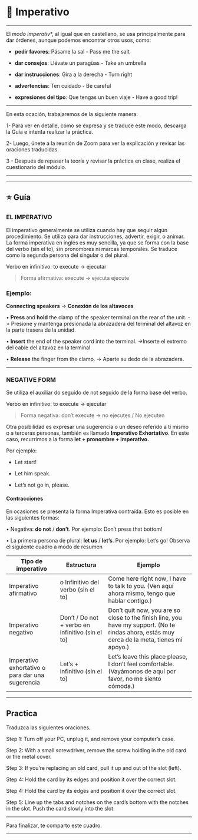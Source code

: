  # :book: Imperativo

---

El *modo imperativ**, al igual que en castellano, se usa principalmente para dar órdenes, aunque podemos encontrar otros usos, como:

- **pedir favores**: Pásame la sal - Pass me the salt 

- **dar consejos**: Llévate un paragüas - Take an umbrella

- **dar instrucciones**: Gira a la derecha - Turn right

- **advertencias**: Ten cuidado - Be careful

- **expresiones del tipo**: Que tengas un buen viaje - Have a good trip!

---

En esta ocación, trabajaremos de la siguiente manera: 

1- Para ver en detalle, cómo se expresa y se traduce este modo, descarga la Guía e intenta realizar la práctica.


2- Luego, únete a la reunión de Zoom para ver la explicación y revisar las oraciones traducidas.


3 - Después de repasar la teoría y revisar la práctica en clase, realiza el cuestionario del módulo.

---
---

## :star:  Guía 

### EL IMPERATIVO

El imperativo generalmente se utiliza cuando hay que seguir algún procedimiento. Se utiliza para dar
instrucciones, advertir, exigir, o animar. La forma imperativa en inglés es muy sencilla, ya que se forma con la base del verbo (sin el to), sin pronombres ni marcas temporales. Se traduce como la segunda persona del singular o del plural.

Verbo en infinitivo: to execute -> ejecutar

> Forma afirmativa: execute -> ejecuta
 ejecute


### Ejemplo:

**Connecting speakers** -> **Conexión de los altavoces**

• **Press** and **hold** the clamp of the speaker terminal on the rear of the unit. -> Presione y mantenga presionada la abrazadera del terminal del
altavoz en la parte trasera de la unidad.

• **Insert** the end of the speaker cord into the terminal. ->Inserte el extremo del cable del altavoz en la terminal

• **Release** the finger from the clamp. -> Aparte su dedo de la abrazadera.

---

###  NEGATIVE FORM

Se utiliza el auxiliar do seguido de not seguido de la forma base del verbo.

Verbo en infinitivo: to execute -> ejecutar

> Forma negativa: don’t execute -> no ejecutes / No ejecuten

Otra posibilidad es expresar una sugerencia o un deseo referido a ti mismo o a terceras personas, también es llamado **Imperativo Exhortativo**. En este caso, recurrimos a la forma **let + pronombre + imperativo.**

Por ejemplo: 

- Let start!

- Let him speak.

- Let’s not go in, please.



#### Contracciones

En ocasiones se presenta la forma Imperativa contraída. Esto es posible en las siguientes formas:

• Negativa: **do not** / **don’t**. Por ejemplo: Don’t press that bottom!

• La primera persona de plural: **let us** / **let’s**. Por ejemplo: Let’s go!
Observa el siguiente cuadro a modo de resumen


| Tipo de imperativo | Estructura | Ejemplo |
| ------------------ | ---------- | ------- |
| Imperativo afirmativo | o Infinitivo del verbo (sin el to) | Come here right now, I have to talk to you. (Ven aquí ahora mismo, tengo que hablar contigo.) |
| Imperativo negativo | Don’t / Do not + verbo en infinitivo (sin el to) | Don’t quit now, you are so close to the finish line, you have my support. (No te rindas ahora, estás muy cerca de la meta, tienes mi apoyo.) |
|  Imperativo exhortativo o para dar una sugerencia| Let’s + infinitivo (sin el to) | Let’s leave this place please, I don’t feel comfortable. (Vayámonos de aquí por favor, no me siento cómoda.) |


---

## Practica

Traduzca las siguientes oraciones.

Step 1: Turn off your PC, unplug it, and remove your computer’s case.



Step 2: With a small screwdriver, remove the screw holding in the old card or the metal cover.


Step 3: If you’re replacing an old card, pull it up and out of the slot (left).


Step 4: Hold the card by its edges and position it over the correct slot.


Step 4: Hold the card by its edges and position it over the correct slot.


Step 5: Line up the tabs and notches on the card’s bottom with the notches in the slot. Push the card slowly
into the slot.

---

Para finalizar, te comparto este cuadro.

---